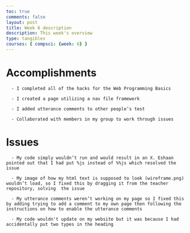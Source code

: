 ```yaml
---
toc: true
comments: false
layout: post
title: Week 6 description
description: This week's overview
type: tangibles
courses: { compsci: {week: 6} }
---
```


# Accomplishments

      - I completed all of the hacks for the Web Programming Basics

      - I created a page utilizing a nav file framework

      - I added utterance comments to other people’s test

      - Collaborated with members in my group to work through issues

# Issues

      - My code simply wouldn’t run and would result in an X. Eshaan pointed out that I had put %js instead of %%js which resolved the issue

      - My image of how my html text is supposed to look (wireframe.png) wouldn’t load, so I fixed this by dragging it from the teacher repository, solving  the issue

      - My utterance comments weren’t working on my page so I fixed this by adding trying to add a comment to my own page then following the instructions on how to enable the utterance comments
      
      - My code wouldn't update on my website but it was because I had accidentally put two types in the heading 